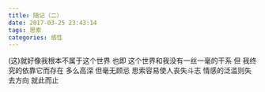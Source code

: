 ```yaml
---
title: 随记（二）
date: 2017-03-25 23:43:14
tags: 思索
categories: 感性
---
```

(这)就好像我根本不属于这个世界
也即
这个世界和我没有一丝一毫的干系
但
我终究的依靠它而存在
多么高深
但毫无顾忌
思索容易使人丧失斗志
情感的泛滥则失去方向
就此而止
